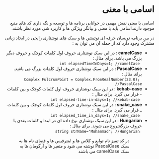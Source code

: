 <h1 dir="rtl">اسامی با معنی</h1>
<div dir="rtl">
  <p dir="rtl"> اسامی با معنی نقش مهمی در خوانایی برنامه ها و توسعه و نگه داری کد های منبع موجود دارند.اسامی باید با معنی و بیانگر ویژگی ها و کاربرد شی مورد نظر باشند.   </p>
<p dir="rtl"> در بین برنامه نویسان حرفه ای نوتیشن ها و سبک های نوشتاری رایجی در ایجاد زبانی مشترک وجود دارد که از جمله آن می توان به : <p>
<ul dir="rtl">
  <li> <strong> camelCase </strong> : در این سبک نوشتاری حروف اول کلمات کوچک و حروف دیگر بزرگ می باشد. برای مثال :  <br/>  <code> int elapsedTimeInDays=1; //camelCase </code> </li>
  <li> <strong> PascalCase </strong> : در این سبک نوشتاری حروف اول کلمات بزرگ می باشد. برای مثال : <br/>   <code> Complex FulcrumPoint = Complex.FromRealNumber(23.0); //PascalCase </code> </li>
  <li> <strong> kebab-case </strong> : در این سبک نوشتاری حروف اول کلمات کوجک و بین کلمات  - قرار می گیرد. برای مثال : <br/>   <code> int elapsed-time-in-days=1; //kebab-case </code> </li>
  <li> <strong> snake_case </strong> : در این سبک نوشتاری حروف اول کلمات کوجک و بین کلمات _ قرار می گیرد. برای مثال : <br/>   <code> int elapsed_time_in_days=1; //snake_case </code> </li>
  <li> <strong> Hungarian </strong> : در این سبک نوشتاری نوع داده ای در ابتدا و کلمات بعدی با حروف بزرگشروع می شوند. برای مثال : <br/>   <code> string strName="Mohammad"; //Hungarian </code></li>
<ul>
<p dir="rtl">  در کد تمیز نام توابع و کلاس ها و اینترفیس ها و فضای نام ها به سبک PascalCase نوشته می شود و متغیر ها و آرگومان ها به سبک camelCase می باشند </p>
</div>
